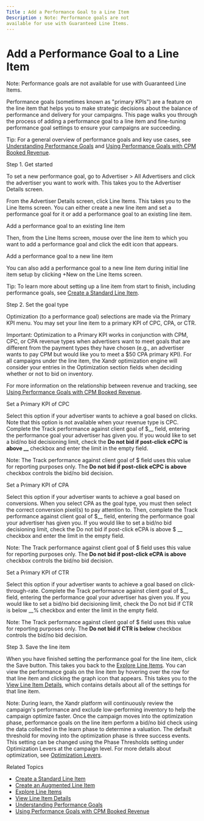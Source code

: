 ```yaml
---
Title : Add a Performance Goal to a Line Item
Description : Note: Performance goals are not
available for use with Guaranteed Line Items.
---
```



# Add a Performance Goal to a Line Item





Note: Performance goals are not
available for use with Guaranteed Line Items.



Performance goals (sometimes known as "primary KPIs") are a feature on
the line item that helps you to make strategic decisions about the
balance of performance and delivery for your campaigns. This page walks
you through the process of adding a performance goal to a line item and
fine-tuning performance goal settings to ensure your campaigns are
succeeding.



Tip: For a general overview of
performance goals and key use cases, see
<a href="understanding-performance-goals.html"
class="xref">Understanding Performance Goals</a> and
<a href="using-performance-goals-with-cpm-booked-revenue.html"
class="xref">Using Performance Goals with CPM Booked Revenue</a>.



Step 1. Get started

To set a new performance goal, go to
Advertiser
 \>  All Advertisers and
click the advertiser you want to work with. This takes you to the
Advertiser Details screen.

From the Advertiser Details screen,
click Line Items. This takes you to
the Line Items screen. You can either
create a new line item and set a performance goal for it or add a
performance goal to an existing line item.

Add a performance goal to an existing line item

Then, from the Line Items screen,
mouse over the line item to which you want to add a performance goal and
click the edit icon that appears.

Add a performance goal to a new line item

You can also add a performance goal to a new line item during initial
line item setup by clicking +New on
the Line Items screen.



Tip: To learn more about setting up a
line item from start to finish, including performance goals, see
<a href="create-a-standard-line-item.html" class="xref">Create a
Standard Line Item</a>.



Step 2. Set the goal type

Optimization (to a performance goal) selections are made via the
Primary KPI menu. You may set your
line item to a primary KPI of CPC, CPA, or CTR.



Important: Optimization to a Primary
KPI works in conjunction with CPM, CPC, or CPA revenue types when
advertisers want to meet goals that are different from the payment types
they have chosen (e.g., an advertiser wants to pay CPM but would like
you to meet a $50 CPA primary KPI). For all campaigns under the line
item, the Xandr optimization engine will
consider your entries in the
Optimization section fields when
deciding whether or not to bid on inventory.



For more information on the relationship between revenue and tracking,
see <a href="using-performance-goals-with-cpm-booked-revenue.html"
class="xref">Using Performance Goals with CPM Booked Revenue</a>.

Set a Primary KPI of CPC

Select this option if your advertiser wants to achieve a goal based on
clicks. Note that this option is not available when your revenue type is
CPC. Complete the Track performance against
client goal of $\_\_ field, entering the performance goal your
advertiser has given you. If you would like to set a bid/no bid
decisioning limit, check the **Do not bid if post-click eCPC is above
\_\_** checkbox and enter the limit in the empty field.



Note: The
Track performance against client goal of
$ field uses this value for reporting purposes only. The **Do not
bid if post-click eCPC is above** checkbox controls the bid/no bid
decision.



Set a Primary KPI of CPA

Select this option if your advertiser wants to achieve a goal based on
conversions. When you select CPA as the goal type, you must then select
the correct conversion pixel(s) to pay attention to. Then, complete the
Track performance against client goal of
$\_\_ field, entering the performance goal your advertiser has
given you. If you would like to set a bid/no bid decisioning limit,
check the Do not bid if post-click eCPA is
above $ \_\_ checkbox and enter the limit in the empty field.



Note: The
Track performance against client goal of
$ field uses this value for reporting purposes only. The **Do not
bid if post-click eCPA is above** checkbox controls the bid/no bid
decision.



Set a Primary KPI of CTR

Select this option if your advertiser wants to achieve a goal based on
click-through-rate. Complete the Track
performance against client goal of $\_\_ field, entering the
performance goal your advertiser has given you. If you would like to set
a bid/no bid decisioning limit, check the Do
not bid if CTR is below \_\_% checkbox and enter the limit in the
empty field.



Note: The
Track performance against client goal of
$ field uses this value for reporting purposes only. The **Do not
bid if CTR is below** checkbox controls the bid/no bid decision.



Step 3. Save the line item

When you have finished setting the performance goal for the line item,
click the Save button. This takes you
back to the
<a href="explore-line-items.html" class="xref">Explore Line Items</a>.
You can view the performance goals on the line item by hovering over the
row for that line item and clicking the graph icon that appears. This
takes you to the
<a href="view-line-item-details.html" class="xref">View Line Item
Details</a>, which contains details about all of the settings for that
line item.



Note: During learn, the
Xandr platform will continuously review the
campaign's performance and exclude low-performing inventory to help the
campaign optimize faster. Once the campaign moves into the optimization
phase, performance goals on the line item perform a bid/no bid check
using the data collected in the learn phase to determine a valuation.
The default threshold for moving into the optimization phase is three
success events. This setting can be changed using the
Phase Thresholds setting under
Optimization Levers at the campaign
level. For more details about optimization, see
<a href="optimization-levers.html" class="xref">Optimization Levers</a>.



Related Topics

- <a href="create-a-standard-line-item.html" class="xref">Create a
  Standard Line Item</a>
- <a href="create-an-augmented-line-item-ali.html" class="xref"
  title="You create augmented line items (ALIs) to define your financial relationship with an advertiser, set up targeting for an advertising campaign, and schedule your advertisements to run.">Create
  an Augmented Line Item</a>
- <a href="explore-line-items.html" class="xref">Explore Line Items</a>
- <a href="view-line-item-details.html" class="xref">View Line Item
  Details</a>
- <a href="understanding-performance-goals.html"
  class="xref">Understanding Performance Goals</a>
- <a href="using-performance-goals-with-cpm-booked-revenue.html"
  class="xref">Using Performance Goals with CPM Booked Revenue</a>





